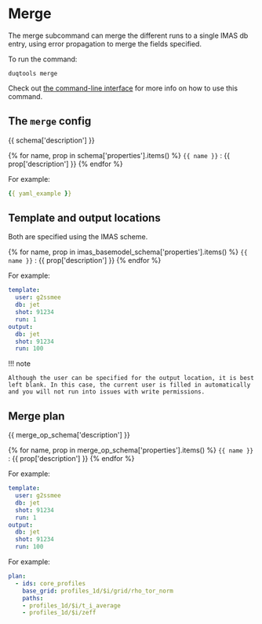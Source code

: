 # Merge

The merge subcommand can merge the different runs to a single IMAS db entry, using error
propagation to merge the fields specified.

To run the command:

`duqtools merge`

Check out [the command-line interface](/command-line-interface/#merge) for more info on how to use this command.


## The `merge` config

{{ schema['description'] }}

{% for name, prop in schema['properties'].items() %}
`{{ name }}`
: {{ prop['description'] }}
{% endfor %}

For example:

```yaml title="duqtools.yaml"
{{ yaml_example }}
```

## Template and output locations

Both are specified using the IMAS scheme.

{% for name, prop in imas_basemodel_schema['properties'].items() %}
`{{ name }}`
: {{ prop['description'] }}
{% endfor %}

For example:

```yaml title="duqtools.yaml"
template:
  user: g2ssmee
  db: jet
  shot: 91234
  run: 1
output:
  db: jet
  shot: 91234
  run: 100
```

!!! note

    Although the user can be specified for the output location, it is best left blank. In this case, the current user is filled in automatically and you will not run into issues with write permissions.


## Merge plan

{{ merge_op_schema['description'] }}

{% for name, prop in merge_op_schema['properties'].items() %}
`{{ name }}`
: {{ prop['description'] }}
{% endfor %}

For example:

```yaml title="duqtools.yaml"
template:
  user: g2ssmee
  db: jet
  shot: 91234
  run: 1
output:
  db: jet
  shot: 91234
  run: 100
```

For example:

```yaml title="duqtools.yaml"
plan:
  - ids: core_profiles
    base_grid: profiles_1d/$i/grid/rho_tor_norm
    paths:
    - profiles_1d/$i/t_i_average
    - profiles_1d/$i/zeff
```
